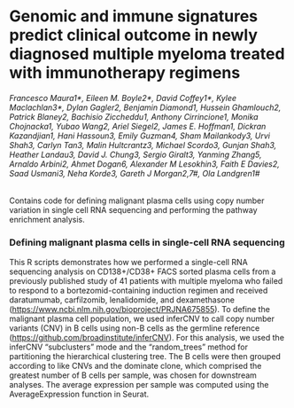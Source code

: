 # Genomic and immune signatures predict clinical outcome in newly diagnosed multiple myeloma treated with immunotherapy regimens
###### Francesco Maura1*, Eileen M. Boyle2*, David Coffey1*, Kylee Maclachlan3*, Dylan Gagler2, Benjamin Diamond1, Hussein Ghamlouch2, Patrick Blaney2, Bachisio Ziccheddu1, Anthony Cirrincione1, Monika Chojnacka1, Yubao Wang2, Ariel Siegel2, James E. Hoffman1, Dickran Kazandjian1, Hani Hassoun3, Emily Guzman4, Sham Mailankody3, Urvi Shah3, Carlyn Tan3, Malin Hultcrantz3, Michael Scordo3, Gunjan Shah3, Heather Landau3, David J. Chung3, Sergio Giralt3, Yanming Zhang5, Arnaldo Arbini2, Ahmet Dogan6, Alexander M Lesokhin3, Faith E Davies2, Saad Usmani3, Neha Korde3, Gareth J Morgan2,7#, Ola Landgren1#

Contains code for defining malignant plasma cells using copy number variation in single cell RNA sequencing and performing the pathway enrichment analysis.

### Defining malignant plasma cells in single-cell RNA sequencing
This R scripts demonstrates how we performed a single-cell RNA sequencing analysis on CD138+/CD38+ FACS sorted plasma cells from a previously published study of 41 patients with multiple myeloma who failed to respond to a bortezomid-containing induction regimen and received daratumumab, carfilzomib, lenalidomide, and dexamethasone (https://www.ncbi.nlm.nih.gov/bioproject/PRJNA675855).  To define the malignant plasma cell population, we used inferCNV to call copy number variants (CNV) in B cells using non-B cells as the germline reference (https://github.com/broadinstitute/inferCNV). For this analysis, we used the inferCNV “subclusters” mode and the “random_trees” method for partitioning the hierarchical clustering tree. The B cells were then grouped according to like CNVs and the dominate clone, which comprised the greatest number of B cells per sample, was chosen for downstream analyses. The average expression per sample was computed using the AverageExpression function in Seurat.
